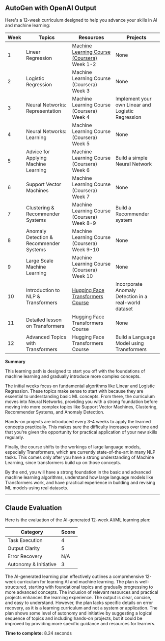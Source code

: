 ## AutoGen with OpenAI Output

Here's a 12-week curriculum designed to help you advance your skills in AI and machine learning:

| Week | Topics | Resources | Projects |
| --- | --- | --- | --- |
| 1 | Linear Regression | [Machine Learning Course (Coursera)](https://www.coursera.org/learn/machine-learning) Week 1-2 | None |
| 2 | Logistic Regression | Machine Learning Course (Coursera) Week 3 | None |
| 3 | Neural Networks: Representation | Machine Learning Course (Coursera) Week 4 | Implement your own Linear and Logistic Regression |
| 4 | Neural Networks: Learning | Machine Learning Course (Coursera) Week 5 | None |
| 5 | Advice for Applying Machine Learning | Machine Learning Course (Coursera) Week 6 | Build a simple Neural Network |
| 6 | Support Vector Machines | Machine Learning Course (Coursera) Week 7 | None |
| 7 | Clustering & Recommender Systems | Machine Learning Course (Coursera) Week 8-9 | Build a Recommender system |
| 8 | Anomaly Detection & Recommender Systems | Machine Learning Course (Coursera) Week 9-10 | None |
| 9 | Large Scale Machine Learning | Machine Learning Course (Coursera) Week 10 | None |
| 10 | Introduction to NLP & Transformers | [Hugging Face Transformers Course](https://huggingface.co/course/chapter1) | Incorporate Anomaly Detection in a real-world dataset|
| 11 | Detailed lesson on Transformers | Hugging Face Transformers Course | None |
| 12 | Advanced Topics with Transformers | Hugging Face Transformers Course | Build a Language Model using Transformers |

**Summary**

This learning path is designed to start you off with the foundations of machine learning and gradually introduce more complex concepts. 

The initial weeks focus on fundamental algorithms like Linear and Logistic Regression. These topics make sense to start with because they are essential to understanding basic ML concepts. From there, the curriculum moves into Neural Networks, providing you with a strong foundation before moving into more complex topics like Support Vector Machines, Clustering, Recommender Systems, and Anomaly Detection.

Hands-on projects are introduced every 3-4 weeks to apply the learned concepts practically. This makes sure the difficulty increases over time and that you're given the opportunity for practical application of your new skills regularly.

Finally, the course shifts to the workings of large language models, especially Transformers, which are currently state-of-the-art in many NLP tasks. This comes only after you have a strong understanding of Machine Learning, since transformers build up on those concepts.

By the end, you will have a strong foundation in the basic and advanced machine learning algorithms, understand how large language models like Transformers work, and have practical experience in building and revising ML models using real datasets.

---

## Claude Evaluation

Here is the evaluation of the AI-generated 12-week AI/ML learning plan:

| Category | Score |
|----------|-------|
| Task Execution | 4 |
| Output Clarity | 5 |
| Error Recovery | N/A |
| Autonomy & Initiative | 3 |

The AI-generated learning plan effectively outlines a comprehensive 12-week curriculum for learning AI and machine learning. The plan is well-structured, starting with foundational topics and gradually progressing to more advanced concepts. The inclusion of relevant resources and practical projects enhances the learning experience. The output is clear, concise, and easy to understand. However, the plan lacks specific details on error recovery, as it is a learning curriculum and not a system or application. The plan shows some level of autonomy and initiative by suggesting a logical sequence of topics and including hands-on projects, but it could be improved by providing more specific guidance and resources for learners.

**Time to complete:** 8.24 seconds
